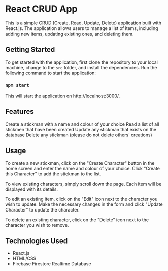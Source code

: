 # React CRUD App

This is a simple CRUD (Create, Read, Update, Delete) application built with React.js. The application allows users to manage a list of items, including adding new items, updating existing ones, and deleting them.

## Getting Started

To get started with the application, first clone the repository to your local machine, change to the `src` folder, and install the dependencies. Run the following command to start the application:

### `npm start`

This will start the application on http://localhost:3000/.

## Features

Create a stickman with a name and colour of your choice
Read a list of all stickmen that have been created
Update any stickman that exists on the database
Delete any stickman (please do not delete others' creations)

## Usage
To create a new stickman, click on the "Create Character" button in the home screen and enter the name and colour of your choice. Click "Create this Character" to add the stickman to the list.

To view existing characters, simply scroll down the page. Each item will be displayed with its details.

To edit an existing item, click on the "Edit" icon next to the character you wish to update. Make the necessary changes in the form and click "Update Character" to update the character.

To delete an existing character, click on the "Delete" icon next to the character you wish to remove.

## Technologies Used
* React.js
* HTML/CSS
* Firebase Firestore Realtime Database
